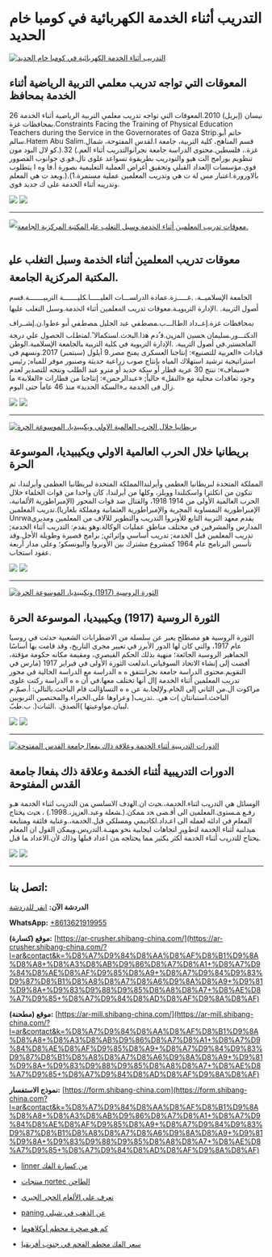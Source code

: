 # التدريب أثناء الخدمة الكهربائية في كومبا خام الحديد

<a href="https://swt.shibang-china.com/?l=ar&img&k=%D8%A7%D9%84%D8%AA%D8%AF%D8%B1%D9%8A%D8%A8+%D8%A3%D8%AB%D9%86%D8%A7%D8%A1+%D8%A7%D9%84%D8%AE%D8%AF%D9%85%D8%A9+%D8%A7%D9%84%D9%83%D9%87%D8%B1%D8%A8%D8%A7%D8%A6%D9%8A%D8%A9+%D9%81%D9%8A+%D9%83%D9%88%D9%85%D8%A8%D8%A7+%D8%AE%D8%A7%D9%85+%D8%A7%D9%84%D8%AD%D8%AF%D9%8A%D8%AF" target="_blank">![التدريب أثناء الخدمة الكهربائية في كومبا خام الحديد](http://static.shibang-china.com/all-800x300/303.jpg)</a>

## المعوقات التي تواجه تدريب معلمي التربية الرياضية أثناء الخدمة بمحافظ
26 نيسان (إبريل) 2010.المعوقات التي تواجه تدريب معلمي التربية الرياضية أثناء الخدمة بمحافظات غزة.Constraints Facing the Training of Physical Education Teachers during the Service in the Governorates of Gaza Strip.حاتم أبو سالم.Hatem Abu Salim.قسم المناھج، كلية التربية، جامعة ا.لقدس المفتوحة، شمال غزة.، فلسطين.محتوى الدراسة جامعة نجرانوالتدريب أثناء العم.) 32.(.كو لال البود مون تنظويم بورامج الت هيو والتودريب بطريقوة تسواعد علوى تال.فو.ي جوانوب القصوور فوي.مؤسسات اإلعداد القبلي وتحقيق أغراض العملية التعليمية بصورة أ.فا وه ا يتطلوب بالاورورة.اعتبار مس لة ت هي وتدريب المعلمين عملية مستمرة.1).(.ويعد ت هي المعلم وتدريبه أثناء الخدمة على ك جديد فوي.


<a href="https://whatsapp.shibangsoft.com/WhatsApp.php" target="_blank" title="WhatsApp">![](http://static.shibang-china.com/icon/whatsapp.png)</a> <a href="https://swt.shibang-china.com/?l=ar&icon&k=%D8%A7%D9%84%D8%AA%D8%AF%D8%B1%D9%8A%D8%A8+%D8%A3%D8%AB%D9%86%D8%A7%D8%A1+%D8%A7%D9%84%D8%AE%D8%AF%D9%85%D8%A9+%D8%A7%D9%84%D9%83%D9%87%D8%B1%D8%A8%D8%A7%D8%A6%D9%8A%D8%A9+%D9%81%D9%8A+%D9%83%D9%88%D9%85%D8%A8%D8%A7+%D8%AE%D8%A7%D9%85+%D8%A7%D9%84%D8%AD%D8%AF%D9%8A%D8%AF" target="_blank">![](http://static.shibang-china.com/icon/chat-ar.png)</a>

---

<a href="https://swt.shibang-china.com/?l=ar&img&k=%D8%A7%D9%84%D8%AA%D8%AF%D8%B1%D9%8A%D8%A8+%D8%A3%D8%AB%D9%86%D8%A7%D8%A1+%D8%A7%D9%84%D8%AE%D8%AF%D9%85%D8%A9+%D8%A7%D9%84%D9%83%D9%87%D8%B1%D8%A8%D8%A7%D8%A6%D9%8A%D8%A9+%D9%81%D9%8A+%D9%83%D9%88%D9%85%D8%A8%D8%A7+%D8%AE%D8%A7%D9%85+%D8%A7%D9%84%D8%AD%D8%AF%D9%8A%D8%AF" target="_blank">![ﻣﻌﻮﻗﺎﺕ ﺗﺪﺭﻳﺐ ﺍﳌﻌﻠﻤﲔ ﺃﺛﻨﺎء ﺍﳋﺪﻣﺔ ﻭﺳﺒﻞ ﺍﻟﺘﻐﻠﺐ ﻋﻠﻴ المكتبة المركزية الجامعة.](http://static.shibang-china.com/all-800x300/90.jpg)</a>

## ﻣﻌﻮﻗﺎﺕ ﺗﺪﺭﻳﺐ ﺍﳌﻌﻠﻤﲔ ﺃﺛﻨﺎء ﺍﳋﺪﻣﺔ ﻭﺳﺒﻞ ﺍﻟﺘﻐﻠﺐ ﻋﻠﻴ المكتبة المركزية الجامعة.
ﺍﻟﺠﺎﻤﻌﺔ ﺍﻹﺴﻼﻤﻴــﺔ. .ﻏـــــﺯﺓ.ﻋﻤﺎﺩﺓ ﺍﻟﺩﺭﺍﺴـــﺎﺕ ﺍﻟﻌﻠﻴـــــﺎ.ﻜﻠﻴـــــــﺔ ﺍﻟﺘﺭﺒﻴـــــــﺔ.ﻗﺴﻡ ﺃﺼﻭل ﺍﻟﺘﺭﺒﻴﺔ. .ﺍﻹﺩﺍﺭﺓ ﺍﻟﺘﺭﺒﻭﻴـﺔ.ﻣﻌﻮﻗﺎﺕ ﺗﺪﺭﻳﺐ ﺍﳌﻌﻠﻤﲔ ﺃﺛﻨﺎء ﺍﳋﺪﻣﺔ.ﻭﺳﺒﻞ ﺍﻟﺘﻐﻠﺐ ﻋﻠﻴﻬﺎ ﲟﺤﺎﻓﻈﺎﺕ ﻏﺰﺓ.ﺇﻋــﺩﺍﺩ ﺍﻟﻁﺎﻟـــﺏ.ﻤﺼﻁﻔﻲ ﻋﺒﺩ ﺍﻟﺠﻠﻴل ﻤﺼﻁﻔﻲ ﺃﺒﻭ ﻋﻁﻭﺍ.ﻥ.ﺇﺸــﺭﺍﻑ ﺍﻟﺩﻜﺘـــﻭﺭ.ﺴﻠﻴﻤﺎﻥ ﺤﺴﻴﻥ ﺍﻟﻤﺯﻴﻥ.ﻗﹸﺩﻡ ﻫﺫﺍ.ﺍﻟﺒﺤﺙ.ﺍﺴﺘﻜﻤﺎﻻﹰ.ﻟﻤﺘﻁﻠﺏ ﺍﻟﺤﺼﻭل ﻋﻠﻲ ﺩﺭﺠﺔ ﺍﻟﻤﺎﺠﺴﺘﻴﺭ.ﻓﻲ ﺃﺼﻭل ﺍﻟﺘﺭﺒﻴﺔ. .ﺍﻹﺩﺍﺭﺓ ﺍﻟﺘﺭﺒﻭﻴﺔ ﻓﻲ ﻜﻠﻴﺔ ﺍﻟﺘﺭﺒﻴﺔ ﺒﺎﻟﺠﺎﻤﻌﺔ ﺍﻹﺴﻼﻤﻴﺔ.الوطن  قيادات «العربية للتصنيع»: إنتاجنا العسكرى يمنح مصر.9 أيلول (سبتمبر) 2017.ونسهم فى استراتيجية ترشيد استهلاك المياه بإنتاج صوب زراعية حديثة وصنبور موفر للمياه; رئيس «سيماف»: ننتج 30 عربة قطار أو سكة حديد أو مترو عند الطلب ونتجه للتصدير لعدم وجود تعاقدات محلية مع «النقل» حالياً; «عبدالرحمن»: إنتاجنا من قطارات «الغلابة» ما زال فى الخدمة بـ«السكة الحديد» منذ 46 عاماً حتى اليوم.


<a href="https://whatsapp.shibangsoft.com/WhatsApp.php" target="_blank" title="WhatsApp">![](http://static.shibang-china.com/icon/whatsapp.png)</a> <a href="https://swt.shibang-china.com/?l=ar&icon&k=%D8%A7%D9%84%D8%AA%D8%AF%D8%B1%D9%8A%D8%A8+%D8%A3%D8%AB%D9%86%D8%A7%D8%A1+%D8%A7%D9%84%D8%AE%D8%AF%D9%85%D8%A9+%D8%A7%D9%84%D9%83%D9%87%D8%B1%D8%A8%D8%A7%D8%A6%D9%8A%D8%A9+%D9%81%D9%8A+%D9%83%D9%88%D9%85%D8%A8%D8%A7+%D8%AE%D8%A7%D9%85+%D8%A7%D9%84%D8%AD%D8%AF%D9%8A%D8%AF" target="_blank">![](http://static.shibang-china.com/icon/chat-ar.png)</a>

---

<a href="https://swt.shibang-china.com/?l=ar&img&k=%D8%A7%D9%84%D8%AA%D8%AF%D8%B1%D9%8A%D8%A8+%D8%A3%D8%AB%D9%86%D8%A7%D8%A1+%D8%A7%D9%84%D8%AE%D8%AF%D9%85%D8%A9+%D8%A7%D9%84%D9%83%D9%87%D8%B1%D8%A8%D8%A7%D8%A6%D9%8A%D8%A9+%D9%81%D9%8A+%D9%83%D9%88%D9%85%D8%A8%D8%A7+%D8%AE%D8%A7%D9%85+%D8%A7%D9%84%D8%AD%D8%AF%D9%8A%D8%AF" target="_blank">![بريطانيا خلال الحرب العالمية الاولي ويكيبيديا، الموسوعة الحرة](http://static.shibang-china.com/all-800x300/210.jpg)</a>

## بريطانيا خلال الحرب العالمية الاولي ويكيبيديا، الموسوعة الحرة
المملكة المتحدة لبريطانيا العظمى وأيرلنداالمملكة المتحدة لبريطانيا العظمى وأيرلندا، ثم تتكون من انكلترا واسكتلندا وويلز، وكلها من أيرلندا، كان واحدا من قوات الحلفاء خلال الحرب العالمية الأولى من 1914 1918، والقتال ضد قوات المحور (الإمبراطورية الألمانية، الإمبراطورية النمساوية المجرية والإمبراطورية العثمانية ومملكة بلغاريا).تدريب المعلمين Unrwaيقدم معهد التربية التابع للأونروا التدريب والتطوير للآلاف من المعلمين ومديري المدارس والمشرفين في مختلف مناطق عمليات الوكالة.وهو يقدم: التدريب أثناء الخدمة; تدريب المعلمين قبل الخدمة; تدريب أساسي وإثرائي; برامج قصيرة وطويلة الأجل.وقد تأسس البرنامج عام 1964 كمشروع مشترك بين الأونروا واليونسكو؛ وعلى مدار أربعة عقود استجاب.


<a href="https://whatsapp.shibangsoft.com/WhatsApp.php" target="_blank" title="WhatsApp">![](http://static.shibang-china.com/icon/whatsapp.png)</a> <a href="https://swt.shibang-china.com/?l=ar&icon&k=%D8%A7%D9%84%D8%AA%D8%AF%D8%B1%D9%8A%D8%A8+%D8%A3%D8%AB%D9%86%D8%A7%D8%A1+%D8%A7%D9%84%D8%AE%D8%AF%D9%85%D8%A9+%D8%A7%D9%84%D9%83%D9%87%D8%B1%D8%A8%D8%A7%D8%A6%D9%8A%D8%A9+%D9%81%D9%8A+%D9%83%D9%88%D9%85%D8%A8%D8%A7+%D8%AE%D8%A7%D9%85+%D8%A7%D9%84%D8%AD%D8%AF%D9%8A%D8%AF" target="_blank">![](http://static.shibang-china.com/icon/chat-ar.png)</a>

---

<a href="https://swt.shibang-china.com/?l=ar&img&k=%D8%A7%D9%84%D8%AA%D8%AF%D8%B1%D9%8A%D8%A8+%D8%A3%D8%AB%D9%86%D8%A7%D8%A1+%D8%A7%D9%84%D8%AE%D8%AF%D9%85%D8%A9+%D8%A7%D9%84%D9%83%D9%87%D8%B1%D8%A8%D8%A7%D8%A6%D9%8A%D8%A9+%D9%81%D9%8A+%D9%83%D9%88%D9%85%D8%A8%D8%A7+%D8%AE%D8%A7%D9%85+%D8%A7%D9%84%D8%AD%D8%AF%D9%8A%D8%AF" target="_blank">![الثورة الروسية (1917) ويكيبيديا، الموسوعة الحرة](http://static.shibang-china.com/all-800x300/1167.jpg)</a>

## الثورة الروسية (1917) ويكيبيديا، الموسوعة الحرة
الثورة الروسية هو مصطلح يعبر عن سلسلة من الاضطرابات الشعبية حدثت في روسيا عام 1917، والتي كان لها الدور الأبرز في تغيير مجرى التاريخ، وقد قامت بها أساسًا الجماهير الروسية الجائعة؛ منهية بذلك الحكم القيصري، ومقيمة مكانه حكومة مؤقتة، أفضت إلى إنشاء الاتحاد السوفياتي.اندلعت الثورة الأولى في فبراير 1917 (مارس في التقويم.محتوى الدراسة جامعة نجرانتتفق ه ه الدراسة مع الدراسة الحالية في محور تدريب المعلمين أثناء الخدمة إال أنها تختلف معها.في أن ه ه الدراسة ركتت علوى مراكوت ال.من الثاني إلى الخام.ولإلجا.بة عن ه ه التساؤالت قام الباحث.بالتالي: أ.صمّ.م الباحث.استبانتان )ت هي. .تدريب( وعراوها على.الخبراء.والمختصين التربويين لبيان.مواوعيتها )الصدق. .الثبات(. ب.طبّ.


<a href="https://whatsapp.shibangsoft.com/WhatsApp.php" target="_blank" title="WhatsApp">![](http://static.shibang-china.com/icon/whatsapp.png)</a> <a href="https://swt.shibang-china.com/?l=ar&icon&k=%D8%A7%D9%84%D8%AA%D8%AF%D8%B1%D9%8A%D8%A8+%D8%A3%D8%AB%D9%86%D8%A7%D8%A1+%D8%A7%D9%84%D8%AE%D8%AF%D9%85%D8%A9+%D8%A7%D9%84%D9%83%D9%87%D8%B1%D8%A8%D8%A7%D8%A6%D9%8A%D8%A9+%D9%81%D9%8A+%D9%83%D9%88%D9%85%D8%A8%D8%A7+%D8%AE%D8%A7%D9%85+%D8%A7%D9%84%D8%AD%D8%AF%D9%8A%D8%AF" target="_blank">![](http://static.shibang-china.com/icon/chat-ar.png)</a>

---

<a href="https://swt.shibang-china.com/?l=ar&img&k=%D8%A7%D9%84%D8%AA%D8%AF%D8%B1%D9%8A%D8%A8+%D8%A3%D8%AB%D9%86%D8%A7%D8%A1+%D8%A7%D9%84%D8%AE%D8%AF%D9%85%D8%A9+%D8%A7%D9%84%D9%83%D9%87%D8%B1%D8%A8%D8%A7%D8%A6%D9%8A%D8%A9+%D9%81%D9%8A+%D9%83%D9%88%D9%85%D8%A8%D8%A7+%D8%AE%D8%A7%D9%85+%D8%A7%D9%84%D8%AD%D8%AF%D9%8A%D8%AF" target="_blank">![ﺍﻟﺩﻭﺭﺍﺕ ﺍﻟﺘﺩﺭﻴﺒﻴﺔ ﺃﺜﻨﺎﺀ ﺍﻟﺨﺩﻤﺔ ﻭﻋﻼﻗﺔ ﺫﻟﻙ ﺒﻔﻌﺎﻟ جامعة القدس المفتوحة](http://static.shibang-china.com/all-800x300/666.jpg)</a>

## ﺍﻟﺩﻭﺭﺍﺕ ﺍﻟﺘﺩﺭﻴﺒﻴﺔ ﺃﺜﻨﺎﺀ ﺍﻟﺨﺩﻤﺔ ﻭﻋﻼﻗﺔ ﺫﻟﻙ ﺒﻔﻌﺎﻟ جامعة القدس المفتوحة
ﺍﻟﻭﺴﺎﺌل ﻫﻲ ﺍﻟﺘﺩﺭﻴﺏ ﺍﺜﻨﺎﺀ.ﺍﻟﺨﺩﻤﺔ،.ﺤﻴﺙ ﺍﻥ.ﺍﻟﻬﺩﻑ ﺍﻻﺴﺎﺴﻲ ﻤﻥ ﺍﻟﺘﺩﺭﻴﺏ ﺍﺜﻨﺎﺀ ﺍﻟﺨﺩﻤﺔ ﻫـﻭ ﺭﻓـﻊ ﻤـﺴﺘﻭﻯ.ﺍﻟﻤﻌﻠﻤﻴﻥ ﺍﻟﻰ ﺃﻗ.ﺼﻰ ﺤﺩ ﻤﻤﻜﻥ.(.ﺸﻌﻠﺔ ﻭﻋﺒﺩ.ﺍﻟﻌﺯﻴﺯ،.1998.) ، ﺤﻴﺙ ﻴﺤﺘﺎﺝ ﺍﻟﻤﻌﻠﻡ ﻓﻲ ﺍﺩﺍﺌﻪ ﻟﻌﻤﻠﻪ ﺍﻟﻰ ﺍﻋـﺩﺍﺩ.ﺍﻜﺎﺩﻴﻤﻲ ﻭﻤﺴﻠﻜﻲ ﻗﺒل.ﺍﻟﺨﺩﻤﺔ،.ﻭﻋﻨﺎﻴﺔ ﻓﺎﺌﻘﺔ ﻭﻤﺘﺎﺒﻌﺔ ﻤﻴﺩﺍﻨﻴﺔ ﺃﺜﻨﺎﺀ ﺍﻟﺨﺩﻤﺔ ﻟﺘﻁﻭﻴﺭ ﺍﺘﺠﺎﻫﺎﺕ ﺍﻴﺠﺎﺒﻴﺔ ﻨﺤﻭ ﻤﻬﻨـﺔ.ﺍﻟﺘﺩﺭﻴﺱ.ﻭﻴﻤﻜﻥ ﺍﻟﻘﻭل ﺍﻥ ﺍﻟﻤﻌﻠﻡ ﻴﺤﺘﺎﺝ ﻟﻠﺘﺩﺭﻴﺏ ﺃﺜﻨﺎﺀ ﺍﻟﺨﺩﻤﺔ ﺃﻜﺜﺭ ﺒﻜﺜﻴﺭ ﻤﻤﺎ ﻴﺤﺘﺎﺠﻪ ﻤﻥ ﺍﻋﺩﺍﺩ ﻗﺒﻠﻬﺎ ﻭﺫﻟﻙ ﻷﻥ.ﺍﻻﻋﺩﺍﺩ ﻤﺎ ﻗﺒل.

<a href="https://whatsapp.shibangsoft.com/WhatsApp.php" target="_blank" title="WhatsApp">![](http://static.shibang-china.com/icon/whatsapp.png)</a> <a href="https://swt.shibang-china.com/?l=ar&icon&k=%D8%A7%D9%84%D8%AA%D8%AF%D8%B1%D9%8A%D8%A8+%D8%A3%D8%AB%D9%86%D8%A7%D8%A1+%D8%A7%D9%84%D8%AE%D8%AF%D9%85%D8%A9+%D8%A7%D9%84%D9%83%D9%87%D8%B1%D8%A8%D8%A7%D8%A6%D9%8A%D8%A9+%D9%81%D9%8A+%D9%83%D9%88%D9%85%D8%A8%D8%A7+%D8%AE%D8%A7%D9%85+%D8%A7%D9%84%D8%AD%D8%AF%D9%8A%D8%AF" target="_blank">![](http://static.shibang-china.com/icon/chat-ar.png)</a>

---
## اتصل بنا:

**الدردشة الآن:** [انقر للدردشة](https://swt.shibang-china.com?l=ar&contact&k=%D8%A7%D9%84%D8%AA%D8%AF%D8%B1%D9%8A%D8%A8+%D8%A3%D8%AB%D9%86%D8%A7%D8%A1+%D8%A7%D9%84%D8%AE%D8%AF%D9%85%D8%A9+%D8%A7%D9%84%D9%83%D9%87%D8%B1%D8%A8%D8%A7%D8%A6%D9%8A%D8%A9+%D9%81%D9%8A+%D9%83%D9%88%D9%85%D8%A8%D8%A7+%D8%AE%D8%A7%D9%85+%D8%A7%D9%84%D8%AD%D8%AF%D9%8A%D8%AF)

**WhatsApp:**  [+8613621919955](https://whatsapp.shibangsoft.com/WhatsApp.php)

**موقع (كسارة):** [https://ar-crusher.shibang-china.com/](https://ar-crusher.shibang-china.com/?l=ar&contact&k=%D8%A7%D9%84%D8%AA%D8%AF%D8%B1%D9%8A%D8%A8+%D8%A3%D8%AB%D9%86%D8%A7%D8%A1+%D8%A7%D9%84%D8%AE%D8%AF%D9%85%D8%A9+%D8%A7%D9%84%D9%83%D9%87%D8%B1%D8%A8%D8%A7%D8%A6%D9%8A%D8%A9+%D9%81%D9%8A+%D9%83%D9%88%D9%85%D8%A8%D8%A7+%D8%AE%D8%A7%D9%85+%D8%A7%D9%84%D8%AD%D8%AF%D9%8A%D8%AF)

**موقع (مطحنة):** [https://ar-mill.shibang-china.com/](https://ar-mill.shibang-china.com/?l=ar&contact&k=%D8%A7%D9%84%D8%AA%D8%AF%D8%B1%D9%8A%D8%A8+%D8%A3%D8%AB%D9%86%D8%A7%D8%A1+%D8%A7%D9%84%D8%AE%D8%AF%D9%85%D8%A9+%D8%A7%D9%84%D9%83%D9%87%D8%B1%D8%A8%D8%A7%D8%A6%D9%8A%D8%A9+%D9%81%D9%8A+%D9%83%D9%88%D9%85%D8%A8%D8%A7+%D8%AE%D8%A7%D9%85+%D8%A7%D9%84%D8%AD%D8%AF%D9%8A%D8%AF)

**نموذج الاستفسار:** [https://form.shibang-china.com](https://form.shibang-china.com?l=ar&contact&k=%D8%A7%D9%84%D8%AA%D8%AF%D8%B1%D9%8A%D8%A8+%D8%A3%D8%AB%D9%86%D8%A7%D8%A1+%D8%A7%D9%84%D8%AE%D8%AF%D9%85%D8%A9+%D8%A7%D9%84%D9%83%D9%87%D8%B1%D8%A8%D8%A7%D8%A6%D9%8A%D8%A9+%D9%81%D9%8A+%D9%83%D9%88%D9%85%D8%A8%D8%A7+%D8%AE%D8%A7%D9%85+%D8%A7%D9%84%D8%AD%D8%AF%D9%8A%D8%AF)

* [linner من كسارة الفك](../29/linner%20%D9%85%D9%86%20%D9%83%D8%B3%D8%A7%D8%B1%D8%A9%20%D8%A7%D9%84%D9%81%D9%83.md)

* [منتجات nortec الطاحن](../27/%D9%85%D9%86%D8%AA%D8%AC%D8%A7%D8%AA%20nortec%20%D8%A7%D9%84%D8%B7%D8%A7%D8%AD%D9%86.md)

* [تعرف على الألغام الحجر الجيري](../27/%D8%AA%D8%B9%D8%B1%D9%81%20%D8%B9%D9%84%D9%89%20%D8%A7%D9%84%D8%A3%D9%84%D8%BA%D8%A7%D9%85%20%D8%A7%D9%84%D8%AD%D8%AC%D8%B1%20%D8%A7%D9%84%D8%AC%D9%8A%D8%B1%D9%8A.md)

* [paning عن الذهب في شيلي](../27/paning%20%D8%B9%D9%86%20%D8%A7%D9%84%D8%B0%D9%87%D8%A8%20%D9%81%D9%8A%20%D8%B4%D9%8A%D9%84%D9%8A.md)

* [كم هو صخرة محطم أوكلاهوما](../27/%D9%83%D9%85%20%D9%87%D9%88%20%D8%B5%D8%AE%D8%B1%D8%A9%20%D9%85%D8%AD%D8%B7%D9%85%20%D8%A3%D9%88%D9%83%D9%84%D8%A7%D9%87%D9%88%D9%85%D8%A7.md)

* [سعر الفك محطم الفحم في جنوب أفريقيا](../30/%D8%B3%D8%B9%D8%B1%20%D8%A7%D9%84%D9%81%D9%83%20%D9%85%D8%AD%D8%B7%D9%85%20%D8%A7%D9%84%D9%81%D8%AD%D9%85%20%D9%81%D9%8A%20%D8%AC%D9%86%D9%88%D8%A8%20%D8%A3%D9%81%D8%B1%D9%8A%D9%82%D9%8A%D8%A7.md)